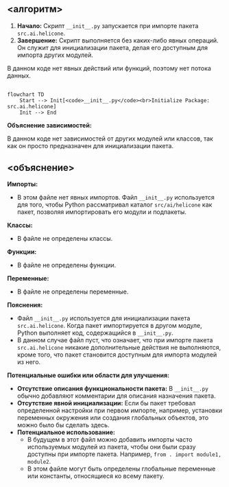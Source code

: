 ## <алгоритм>

1. **Начало:** Скрипт `__init__.py` запускается при импорте пакета `src.ai.helicone`.
2. **Завершение:**  Скрипт выполняется без каких-либо явных операций. Он служит для инициализации пакета, делая его доступным для импорта других модулей.

В данном коде нет явных действий или функций, поэтому нет потока данных.

## <mermaid>
```mermaid
flowchart TD
    Start --> Init[<code>__init__.py</code><br>Initialize Package: src.ai.helicone]
    Init --> End
```

**Объяснение зависимостей:**

В данном коде нет зависимостей от других модулей или классов, так как он просто предназначен для инициализации пакета.

## <объяснение>

**Импорты:**
- В этом файле нет явных импортов. Файл `__init__.py` используется для того, чтобы Python рассматривал каталог `src/ai/helicone` как пакет, позволяя импортировать его модули и подпакеты.

**Классы:**
- В файле не определены классы.

**Функции:**
- В файле не определены функции.

**Переменные:**
- В файле не определены переменные.

**Пояснения:**

- Файл `__init__.py` используется для инициализации пакета `src.ai.helicone`. Когда пакет импортируется в другом модуле, Python выполняет код, содержащийся в `__init__.py`.
- В данном случае файл пуст, что означает, что при импорте пакета `src.ai.helicone` никакие дополнительные действия не выполняются, кроме того, что пакет становится доступным для импорта модулей из него.

**Потенциальные ошибки или области для улучшения:**

- **Отсутствие описания функциональности пакета:** В `__init__.py` обычно добавляют комментарии для описания назначения пакета.
- **Отсутствие явной инициализации:** Если бы пакет требовал определенной настройки при первом импорте, например, установки переменных окружения или создания глобальных объектов, это можно было бы сделать здесь.
- **Потенциальное использование:**
  - В будущем в этот файл можно добавить импорты часто используемых модулей из пакета, чтобы они были сразу доступны при импорте пакета. Например, `from . import module1, module2`.
  - В этом файле могут быть определены глобальные переменные или константы, относящиеся ко всему пакету.